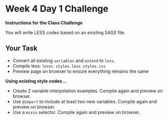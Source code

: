 # Week 4 Day 1 Challenge 

**Instructions for the Class Challenge**

You will write LESS codes based on an existing SASS file. 

## Your Task
- Convert all existing `variables` and `extend` to `less`.
- Compile less: `lessc styles.less styles.css`
- Preview page on browser to ensure everything remains the same

**Using existing style codes…**
- Create 2 variable interpolation examples. Compile again and preview on browser.
- Use `@import` to include at least two new variables. Compile again and preview on browser.
- Use a `mixin` selector. Compile again and preview on browser.